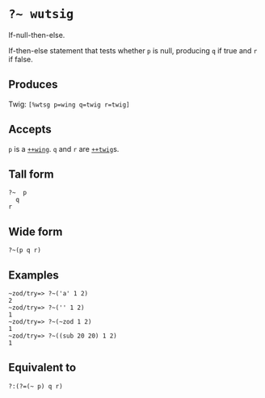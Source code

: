`?~ wutsig`
====

If-null-then-else.

If-then-else statement that tests whether `p` is null, producing `q` if true
and `r` if false.

Produces
--------

Twig: `[%wtsg p=wing q=twig r=twig]`

Accepts
-------

`p` is a [`++wing`](). `q` and `r` are [`++twig`]()s.

Tall form
---------

    ?~  p
      q
    r

Wide form
---------

    ?~(p q r)

Examples
--------

    ~zod/try=> ?~('a' 1 2)
    2
    ~zod/try=> ?~('' 1 2)
    1
    ~zod/try=> ?~(~zod 1 2)
    1
    ~zod/try=> ?~((sub 20 20) 1 2)
    1

Equivalent to
-------------

    ?:(?=(~ p) q r)
